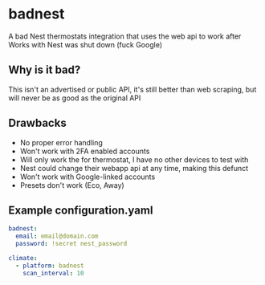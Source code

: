 # badnest

A bad Nest thermostats integration that uses the web api to work after Works with Nest was shut down (fuck Google)

## Why is it bad?

This isn't an advertised or public API, it's still better than web scraping, but will never be as good as the original API

## Drawbacks

- No proper error handling
- Won't work with 2FA enabled accounts
- Will only work the for thermostat, I have no other devices to test with
- Nest could change their webapp api at any time, making this defunct
- Won't work with Google-linked accounts
- Presets don't work (Eco, Away)

## Example configuration.yaml

```yaml
badnest:
  email: email@domain.com
  password: !secret nest_password

climate:
  - platform: badnest
    scan_interval: 10
```
